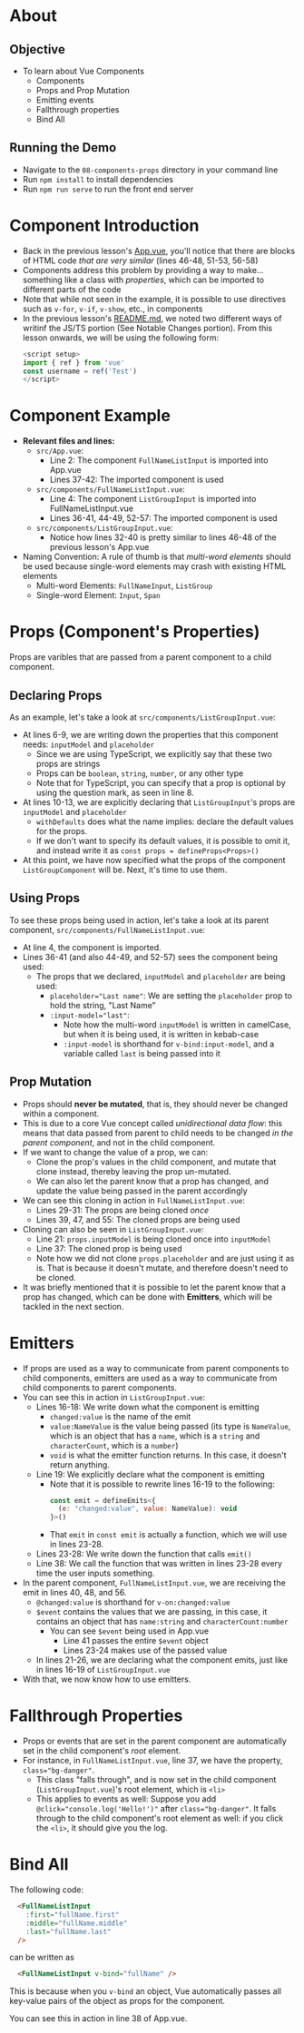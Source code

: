 # About
## Objective
- To learn about Vue Components
  - Components
  - Props and Prop Mutation
  - Emitting events
  - Fallthrough properties
  - Bind All

## Running the Demo
- Navigate to the `08-components-props` directory in your command line
- Run `npm install` to install dependencies
- Run `npm run serve` to run the front end server

# Component Introduction
- Back in the previous lesson's [App.vue](./../07-composition-api/src/App.vue), you'll notice that there are blocks of HTML code *that are very similar* (lines 46-48, 51-53, 56-58)
- Components address this problem by providing a way to make... something like a class with *properties*, which can be imported to different parts of the code
- Note that while not seen in the example, it is possible to use directives such as `v-for`, `v-if`, `v-show`, etc., in components
- In the previous lesson's [README.md](./../07-composition-api/README.md), we noted two different ways of writinf the JS/TS portion (See Notable Changes portion). From this lesson onwards, we will be using the following form:
  ```javascript
  <script setup>
  import { ref } from 'vue'
  const username = ref('Test')
  </script>
  ```

# Component Example
- **Relevant files and lines:** 
  - `src/App.vue`: 
    - Line 2: The component `FullNameListInput` is imported into App.vue
    - Lines 37-42: The imported component is used
  - `src/components/FullNameListInput.vue`: 
    - Line 4: The component `ListGroupInput` is imported into FullNameListInput.vue
    - Lines 36-41, 44-49, 52-57: The imported component is used
  - `src/components/ListGroupInput.vue`: 
    - Notice how lines 32-40 is pretty similar to lines 46-48 of the previous lesson's App.vue
- Naming Convention: A rule of thumb is that *multi-word elements* should be used because single-word elements may crash with existing HTML elements
  - Multi-word Elements: `FullNameInput`, `ListGroup`
  - Single-word Element: `Input`, `Span`
  
# Props (Component's Properties)
Props are varibles that are passed from a parent component to a child component.

## Declaring Props
As an example, let's take a look at `src/components/ListGroupInput.vue`: 
- At lines 6-9, we are writing down the properties that this component needs: `inputModel` and `placeholder`
  - Since we are using TypeScript, we explicitly say that these two props are strings
  - Props can be `boolean`, `string`, `number`, or any other type
  - Note that for TypeScript, you can specify that a prop is optional by using the question mark, as seen in line 8.
- At lines 10-13, we are explicitly declaring that `ListGroupInput`'s props are `inputModel` and `placeholder`
  - `withDefaults` does what the name implies: declare the default values for the props.
  - If we don't want to specify its default values, it is possible to omit it, and instead write it as `const props = defineProps<Props>()`
- At this point, we have now specified what the props of the component `ListGroupComponent` will be. Next, it's time to use them.

## Using Props
To see these props being used in action, let's take a look at its parent component, `src/components/FullNameListInput.vue`:
- At line 4, the component is imported.
- Lines 36-41 (and also 44-49, and 52-57) sees the component being used:
  - The props that we declared, `inputModel` and `placeholder` are being used:
    - `placeholder="Last name"`: We are setting the `placeholder` prop to hold the string, "Last Name"
    - `:input-model="last"`: 
      - Note how the multi-word `inputModel` is written in camelCase, but when it is being used, it is written in kebab-case
      - `:input-model` is shorthand for `v-bind:input-model`, and a variable called `last` is being passed into it

## Prop Mutation
- Props should **never be mutated**, that is, they should never be changed within a component.
- This is due to a core Vue concept called *unidirectional data flow*: this means that data passed from parent to child needs to be changed *in the parent component*, and not in the child component.
- If we want to change the value of a prop, we can:
  - Clone the prop's values in the child component, and mutate that clone instead, thereby leaving the prop un-mutated.
  - We can also let the parent know that a prop has changed, and update the value being passed in the parent accordingly
- We can see this cloning in action in `FullNameListInput.vue`:
  - Lines 29-31: The props are being cloned *once*
  - Lines 39, 47, and 55: The cloned props are being used
- Cloning can also be seen in `ListGroupInput.vue`:
  - Line 21: `props.inputModel` is being cloned once into `inputModel`
  - Line 37: The cloned prop is being used
  - Note how we did not clone `props.placeholder` and are just using it as is. That is because it doesn't mutate, and therefore doesn't need to be cloned.
- It was briefly mentioned that it is possible to let the parent know that a prop has changed, which can be done with **Emitters**, which will be tackled in the next section.

# Emitters
- If props are used as a way to communicate from parent components to child components, emitters are used as a way to communicate from child components to parent components.
- You can see this in action in `ListGroupInput.vue`:
  - Lines 16-18: We write down what the component is emitting
    - `changed:value` is the name of the emit
    - `value:NameValue` is the value being passed (its type is `NameValue`, which is an object that has a `name`, which is a `string` and `characterCount`, which is a `number`)
    - `void` is what the emitter function returns. In this case, it doesn't return anything.
  - Line 19: We explicitly declare what the component is emitting
    - Note that it is possible to rewrite lines 16-19 to the following:
      ```javascript
      const emit = defineEmits<{
        (e: "changed:value", value: NameValue): void
      }>()
      ```
    - That `emit` in `const emit` is actually a function, which we will use in lines 23-28.
  - Lines 23-28: We write down the function that calls `emit()`
  - Line 38: We call the function that was written in lines 23-28 every time the user inputs something.
- In the parent component, `FullNameListInput.vue`, we are receiving the emit in lines 40, 48, and 56.
  - `@changed:value` is shorthand for `v-on:changed:value`
  - `$event` contains the values that we are passing, in this case, it contains an object that has `name:string` and `characterCount:number`
    - You can see `$event` being used in App.vue
      - Line 41 passes the entire `$event` object
      - Lines 23-24 makes use of the passed value
  - In lines 21-26, we are declaring what the component emits, just like in lines 16-19 of `ListGroupInput.vue`
- With that, we now know how to use emitters.

# Fallthrough Properties
- Props or events that are set in the parent component are automatically set in the child component's *root* element.
- For instance, in `FullNameListInput.vue`, line 37, we have the property, `class="bg-danger"`.
  - This class "falls through", and is now set in the child component (`ListGroupInput.vue`)'s root element, which is `<li>`
  - This applies to events as well: Suppose you add `@click="console.log('Hello!')"` after `class="bg-danger"`. It falls through to the child component's root element as well: if you click the `<li>`, it should give you the log.

# Bind All
The following code:
```html
  <FullNameListInput 
    :first="fullName.first"
    :middle="fullName.middle"
    :last="fullName.last"
  />
```
can be written as
```html
  <FullNameListInput v-bind="fullName" />
```
This is because when you `v-bind` an object, Vue automatically passes all key-value pairs of the object as props for the component.

You can see this in action in line 38 of App.vue.